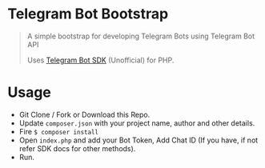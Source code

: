 Telegram Bot Bootstrap
======================

> A simple bootstrap for developing Telegram Bots using Telegram Bot API
>
> Uses [Telegram Bot SDK](https://github.com/irazasyed/telegram-bot-sdk) (Unofficial) for PHP.

# Usage

- Git Clone / Fork or Download this Repo.
- Update `composer.json` with your project name, author and other details.
- Fire `$ composer install`
- Open `index.php` and add your Bot Token, Add Chat ID (If you have, if not refer SDK docs for other methods).
- Run.
